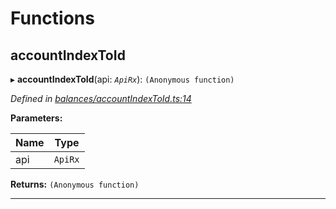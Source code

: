 

# Functions

<a id="accountindextoid"></a>

##  accountIndexToId

▸ **accountIndexToId**(api: *`ApiRx`*): `(Anonymous function)`

*Defined in [balances/accountIndexToId.ts:14](https://github.com/polkadot-js/api/blob/0576375/packages/api-derive/src/balances/accountIndexToId.ts#L14)*

**Parameters:**

| Name | Type |
| ------ | ------ |
| api | `ApiRx` |

**Returns:** `(Anonymous function)`

___

